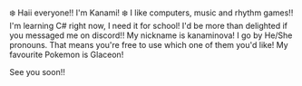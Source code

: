 ❄️ Haii everyone!! I'm Kanami! ❄️
I like computers, music and rhythm games!!
I'm learning C# right now, I need it for school!
I'd be more than delighted if you messaged me on discord!! My nickname is kanaminova!
I go by He/She pronouns. That means you're free to use which one of them you'd like!
My favourite Pokemon is Glaceon!

See you soon!!
